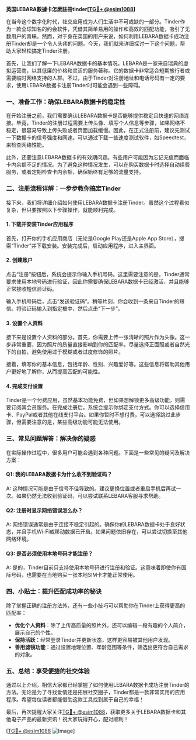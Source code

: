 **英国LEBARA數據卡怎麽註冊tinder[[TG💪+ @esim1088](https://t.me/s/esim1088)]**

在当今这个数字化时代，社交应用成为人们生活中不可或缺的一部分。Tinder作为一款全球知名的约会软件，凭借其简单易用的操作和高效的匹配功能，吸引了无数用户的青睐。然而，对于身在英国的用户来说，如何利用LEBARA数据卡成功注册Tinder却是一个令人头疼的问题。今天，我们就来详细探讨一下这个问题，帮助大家轻松搞定Tinder注册。

首先，让我们了解一下LEBARA数据卡的基本情况。LEBARA是一家来自瑞典的虚拟运营商，以其低廉的价格和灵活的服务著称。它的数据卡非常适合短期旅行者或需要临时网络支持的人群。不过，由于Tinder对注册地址和电话号码有一定的要求，使用LEBARA数据卡注册Tinder时可能会遇到一些障碍。

### **一、准备工作：确保LEBARA数据卡的稳定性**

在开始注册之前，我们需要确认LEBARA数据卡是否能够提供稳定且快速的网络连接。毕竟，Tinder的注册过程需要上传头像、填写个人信息等步骤，如果网络不稳定，很容易导致上传失败或者页面加载缓慢。因此，在正式注册前，建议先测试一下数据卡的信号强度和网速。可以通过下载一些速度测试软件，如Speedtest，来检查网络性能。

此外，还要注意LEBARA数据卡的有效期问题。有些用户可能因为忘记充值而面临卡内余额不足的情况。为了避免这种情况发生，可以在购买数据卡时选择自动续费服务，或者定期检查卡内余额，确保始终有足够的流量支持。

### **二、注册流程详解：一步步教你搞定Tinder**

接下来，我们将详细介绍如何使用LEBARA数据卡注册Tinder。虽然这个过程看似复杂，但只要按照以下步骤操作，就能顺利完成。

#### **1. 下载并安装Tinder应用程序**

首先，打开你的手机应用商店（无论是Google Play还是Apple App Store），搜索“Tinder”并下载安装。安装完成后，启动应用程序，进入主界面。

#### **2. 创建账户**

点击“注册”按钮后，系统会提示你输入手机号码。这里需要注意的是，Tinder通常要求使用本地号码进行验证，因此你需要确保LEBARA数据卡已经激活，并且能够正常接收短信验证码。

输入手机号码后，点击“发送验证码”。稍等片刻，你会收到一条来自Tinder的短信。将验证码输入到指定框中，然后点击“下一步”。

#### **3. 设置个人资料**

接下来是设置个人资料的部分。首先，你需要上传一张清晰的照片作为头像。这一步非常重要，因为照片的质量直接影响到你的匹配率。尽量选择正面照或者自然光下的自拍，避免使用过于模糊或者过度修饰的照片。

接着，填写你的基本信息，包括年龄、性别、兴趣爱好等。这些信息将帮助其他用户更好地了解你，从而提高匹配的可能性。

#### **4. 完成支付设置**

Tinder是一个付费应用，虽然基本功能免费，但如果想解锁更多高级功能，则需要订阅其会员服务。在完成注册后，系统会提示你绑定支付方式。你可以选择信用卡、PayPal或者其他在线支付平台。如果你暂时不想付费，可以选择跳过此步骤，但需要注意的是，某些高级功能可能无法使用。

### **三、常见问题解答：解决你的疑惑**

在实际操作过程中，很多用户可能会遇到各种问题。下面是一些常见的疑问及解决方案：

#### **Q1: 我的LEBARA数据卡为什么收不到验证码？**

A: 这种情况可能是由于信号不佳导致的。建议更换位置或者重启手机后再试一次。如果仍然无法收到验证码，可以尝试联系LEBARA客服寻求帮助。

#### **Q2: 注册时显示网络错误怎么办？**

A: 网络错误通常是由于连接不稳定引起的。确保你的LEBARA数据卡处于良好状态，并且手机Wi-Fi或移动数据已开启。如果问题依旧存在，可以尝试切换至其他网络环境。

#### **Q3: 是否必须使用本地号码才能注册？**

A: 是的，Tinder目前只支持使用本地号码进行注册和验证。这意味着即使你有国际号码，也需要在当地购买一张本地SIM卡才能正常使用。

### **四、小贴士：提升匹配成功率的秘诀**

除了掌握正确的注册方法外，还有一些小技巧可以帮助你在Tinder上获得更高的匹配率：

- **优化个人资料**：除了上传高质量的照片外，还可以编辑一段有趣的个人简介，展示自己的个性。
- **保持活跃**：经常登录Tinder并更新状态，这样更容易被其他用户发现。
- **善用滤镜功能**：通过设置地理位置、年龄范围等条件，筛选出更符合自己需求的对象。

### **五、总结：享受便捷的社交体验**

通过以上介绍，相信大家都已经掌握了如何使用LEBARA数据卡成功注册Tinder的方法。无论是为了寻找爱情还是拓展社交圈子，Tinder都是一款非常实用的应用程序。希望每位读者都能借助这款工具找到属于自己的幸福！

最后，再次提醒大家关注[TG💪+ @esim1088](https://t.me/s/esim1088)，获取更多关于LEBARA数据卡和其他电子产品的最新资讯！祝大家玩得开心，配对顺利！

[[TG💪+ @esim1088](https://t.me/s/esim1088) ![Image](https://i.postimg.cc/4NQfJmqS/Snipaste-2025-05-13-00-14-12.png)]